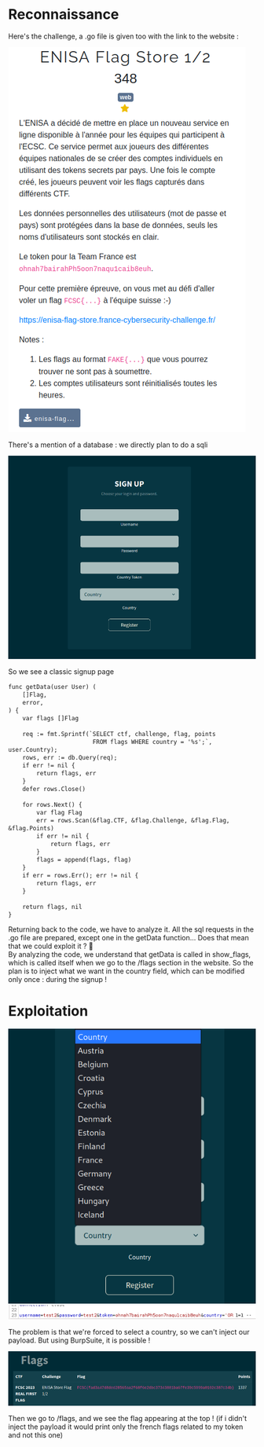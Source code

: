 # Reconnaissance

Here's the challenge, a .go file is given too with the link to the website :  

![1-0](1-0.png)  

There's a mention of a database : we directly plan to do a sqli

![1-1](1-1.png)  

So we see a classic signup page  

```
func getData(user User) (
    []Flag,
    error,
) {
    var flags []Flag

    req := fmt.Sprintf(`SELECT ctf, challenge, flag, points
                        FROM flags WHERE country = '%s';`, user.Country);
    rows, err := db.Query(req);
    if err != nil {
        return flags, err
    }
    defer rows.Close()

    for rows.Next() {
        var flag Flag
        err = rows.Scan(&flag.CTF, &flag.Challenge, &flag.Flag, &flag.Points)
        if err != nil {
            return flags, err
        }
        flags = append(flags, flag)
    }
    if err = rows.Err(); err != nil {
        return flags, err
    }

    return flags, nil
}
```

Returning back to the code, we have to analyze it. All the sql requests in the .go file are prepared, except one in the getData function... Does that mean that we could exploit it ? 👀  
By analyzing the code, we understand that getData is called in show_flags, which is called itself when we go to the /flags section in the website. So the plan is to inject what we want in the country field, which can be modified only once : during the signup !  

# Exploitation

![1-1.5](1-1.5.png) 
![1-2](1-2.png) 

The problem is that we're forced to select a country, so we can't inject our payload. But using BurpSuite, it is possible !

![1-3](1-3.png)  

Then we go to /flags, and we see the flag appearing at the top ! (if i didn't inject the payload it would print only the french flags related to my token and not this one) 
